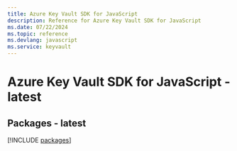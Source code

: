 ```yaml
---
title: Azure Key Vault SDK for JavaScript
description: Reference for Azure Key Vault SDK for JavaScript
ms.date: 07/22/2024
ms.topic: reference
ms.devlang: javascript
ms.service: keyvault
---
```

# Azure Key Vault SDK for JavaScript - latest
## Packages - latest
[!INCLUDE [packages](key-vault-index.md)]